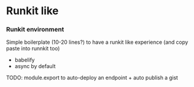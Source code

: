 # Runkit like

### Runkit environment

Simple boilerplate (10-20 lines?) to have a runkit like experience (and copy paste into runnkit too)

- babelify
- async by default

TODO: module.export to auto-deploy an endpoint + auto publish a gist
